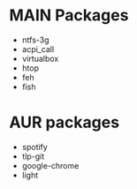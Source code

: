 # MAIN Packages
- ntfs-3g
- acpi_call
- virtualbox
- htop
- feh
- fish

# AUR packages
- spotify
- tlp-git
- google-chrome
- light
